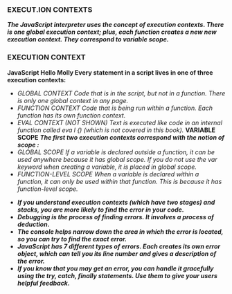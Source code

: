 ### EXECUT.ION CONTEXTS
***The JavaScript interpreter uses the concept of execution contexts. There is one global execution context; plus, each function creates a new new execution context. They correspond to variable scope.***

### EXECUTION CONTEXT 
**JavaScript Hello Molly Every statement in a script lives in one of three execution contexts:**
- *GLOBAL CONTEXT Code that is in the script, but not in a function. There is only one global context in any page.* 
- *FUNCTION CONTEXT Code that is being run within a function. Each function has its own function context.*
- *EVAL CONTEXT (NOT SHOWN) Text is executed like code in an internal function called eva l {) (which is not covered in this book).*
**VARIABLE SCOPE**
 ***The first two execution contexts correspond with the notion of scope :***
- *GLOBAL SCOPE If a variable is declared outside a function, it can be used anywhere because it has global scope. If you do not use the var keyword when creating a variable, it is placed in global scope.*
- *FUNCTION-LEVEL SCOPE When a variable is declared within a function, it can only be used within that function. This is because it has function-level scope.*

+ ***If you understand execution contexts (which have two stages) and stacks, you are more likely to find the error in your code.***
+ ***Debugging is the process of finding errors. It involves a process of deduction.***
+ ***The console helps narrow down the area in which the error is located, so you can try to find the exact error.***
+ ***JavaScript has 7 different types of errors. Each creates its own error object, which can tell you its line number and gives a description of the error.***
+ ***If you know that you may get an error, you can handle it gracefully using the try, catch, finally statements. Use them to give your users helpful feedback.***

